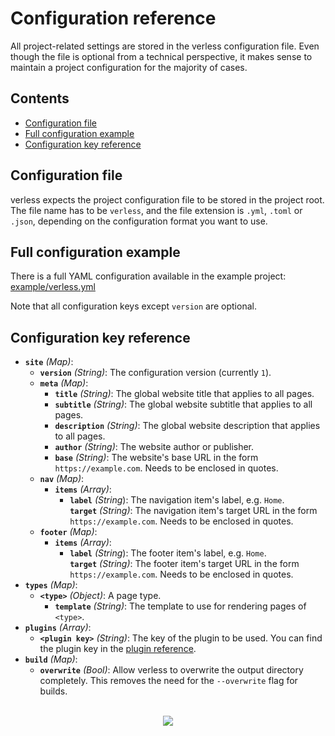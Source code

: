 # Configuration reference

All project-related settings are stored in the verless configuration file. Even though the file is optional from a
technical perspective, it makes sense to maintain a project configuration for the majority of cases.

## Contents

* [Configuration file](#configuration-file)
* [Full configuration example](#full-configuration-example)
* [Configuration key reference](#configuration-key-reference)

## Configuration file

verless expects the project configuration file to be stored in the project root. The file name has to be `verless`, and
the file extension is `.yml`, `.toml` or `.json`, depending on the configuration format you want to use.

## Full configuration example

There is a full YAML configuration available in the example project: [example/verless.yml](../example/verless.yml)

Note that all configuration keys except `version` are optional.

## Configuration key reference

* **`site`** _(Map)_:
    * **`version`** _(String)_: The configuration version (currently `1`).
    * **`meta`** _(Map)_:
        * **`title`** _(String)_: The global website title that applies to all pages.
        * **`subtitle`** _(String)_: The global website subtitle that applies to all pages.
        * **`description`** _(String)_: The global website description that applies to all pages.
        * **`author`** _(String)_: The website author or publisher.
        * **`base`** _(String)_: The website's base URL in the form `https://example.com`. Needs to be enclosed in quotes.
    * **`nav`** _(Map)_:
        * **`items`** _(Array)_:
            * **`label`** _(String_): The navigation item's label, e.g. `Home`.  
              **`target`** _(String)_: The navigation item's target URL in the form `https://example.com`. Needs to be enclosed in quotes.
    * **`footer`** _(Map)_:
        * **`items`** _(Array)_:
            * **`label`** _(String_): The footer item's label, e.g. `Home`.   
              **`target`** _(String)_: The footer item's target URL in the form `https://example.com`. Needs to be enclosed in quotes.
* **`types`** _(Map)_:
    * **`<type>`** _(Object)_: A page type.
        * **`template`** _(String)_: The template to use for rendering pages of `<type>`.
* **`plugins`** _(Array)_:
    - **`<plugin key>`** _(String)_: The key of the plugin to be used. You can find the plugin key in the [plugin reference](#plugin-reference).
* **`build`** _(Map)_:
    * **`overwrite`** _(Bool)_: Allow verless to overwrite the output directory completely. This removes the need for the `--overwrite` flag for builds.
    
<p align="center">
<br>
<a href="https://github.com/verless/verless">
<img src="https://verless.dominikbraun.io/static/img/logo-footer-v1.0.0.png">
</a>
</p>